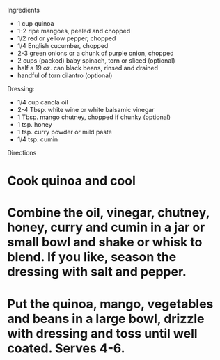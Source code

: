 Ingredients

 * 1 cup quinoa
 * 1-2 ripe mangoes, peeled and chopped
 * 1/2 red or yellow pepper, chopped
 * 1/4 English cucumber, chopped
 * 2-3 green onions or a chunk of purple onion, chopped
 * 2 cups (packed) baby spinach, torn or sliced (optional)
 * half a 19 oz. can black beans, rinsed and drained
 * handful of torn cilantro (optional)

 Dressing:
 * 1/4 cup canola oil
 * 2-4 Tbsp. white wine or white balsamic vinegar
 * 1 Tbsp. mango chutney, chopped if chunky (optional)
 * 1 tsp. honey
 * 1 tsp. curry powder or mild paste
 * 1/4 tsp. cumin

Directions
 # Cook quinoa and cool
 # Combine the oil, vinegar, chutney, honey, curry and cumin in a jar or small bowl and shake or whisk to blend. If you like, season the dressing with salt and pepper.
 # Put the quinoa, mango, vegetables and beans in a large bowl, drizzle with dressing and toss until well coated. Serves 4-6.
